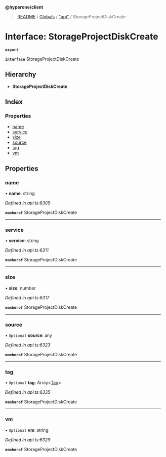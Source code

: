 **@hyperone/client**

> [README](../README.md) / [Globals](../globals.md) / ["api"](../modules/_api_.md) / StorageProjectDiskCreate

# Interface: StorageProjectDiskCreate

**`export`** 

**`interface`** StorageProjectDiskCreate

## Hierarchy

* **StorageProjectDiskCreate**

## Index

### Properties

* [name](_api_.storageprojectdiskcreate.md#name)
* [service](_api_.storageprojectdiskcreate.md#service)
* [size](_api_.storageprojectdiskcreate.md#size)
* [source](_api_.storageprojectdiskcreate.md#source)
* [tag](_api_.storageprojectdiskcreate.md#tag)
* [vm](_api_.storageprojectdiskcreate.md#vm)

## Properties

### name

•  **name**: string

*Defined in api.ts:6305*

**`memberof`** StorageProjectDiskCreate

___

### service

•  **service**: string

*Defined in api.ts:6311*

**`memberof`** StorageProjectDiskCreate

___

### size

•  **size**: number

*Defined in api.ts:6317*

**`memberof`** StorageProjectDiskCreate

___

### source

• `Optional` **source**: any

*Defined in api.ts:6323*

**`memberof`** StorageProjectDiskCreate

___

### tag

• `Optional` **tag**: Array\<[Tag](_api_.tag.md)>

*Defined in api.ts:6335*

**`memberof`** StorageProjectDiskCreate

___

### vm

• `Optional` **vm**: string

*Defined in api.ts:6329*

**`memberof`** StorageProjectDiskCreate
